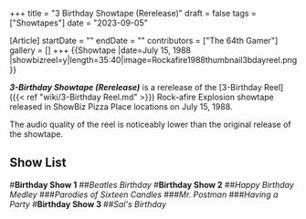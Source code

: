 +++
title = "3 Birthday Showtape (Rerelease)"
draft = false
tags = ["Showtapes"]
date = "2023-09-05"

[Article]
startDate = ""
endDate = ""
contributors = ["The 64th Gamer"]
gallery = []
+++
{{Showtape
|date=July 15, 1988
|showbizreel=y|length=35:40|image=Rockafire1988thumbnail3bdayreel.png}}

<b><i>3-Birthday Showtape (Rerelease)</b></i> is a rerelease of the [3-Birthday Reel]({{< ref "wiki/3-Birthday Reel.md" >}}) Rock-afire Explosion showtape released in ShowBiz Pizza Place locations on July 15, 1988.

The audio quality of the reel is noticeably lower than the original release of the showtape.
<h2>Show List</h2>
#<b>Birthday Show 1</b>
##<i>Beatles Birthday</i>
#<b>Birthday Show 2</b>
##<i>Happy Birthday Medley</i>
###<i>Parodies of Sixteen Candles</i>
###<i>Mr. Postman</i>
###<i>Having a Party</i>
#<b>Birthday Show 3</b>
##<i>Sal's Birthday</i>


